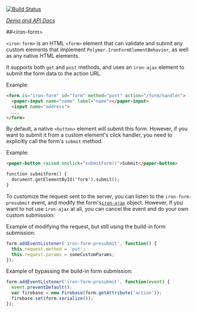 
<!---

This README is automatically generated from the comments in these files:
iron-form.html

Edit those files, and our readme bot will duplicate them over here!
Edit this file, and the bot will squash your changes :)

The bot does some handling of markdown. Please file a bug if it does the wrong
thing! https://github.com/PolymerLabs/tedium/issues

-->

[![Build Status](https://travis-ci.org/PolymerElements/iron-form.svg?branch=master)](https://travis-ci.org/PolymerElements/iron-form)

_[Demo and API Docs](https://elements.polymer-project.org/elements/iron-form)_


##&lt;iron-form&gt;

`<iron-form>` is an HTML `<form>` element that can validate and submit any custom
elements that implement `Polymer.IronFormElementBehavior`, as well as any
native HTML elements.

It supports both `get` and `post` methods, and uses an `iron-ajax` element to
submit the form data to the action URL.

  Example:

```html
<form is="iron-form" id="form" method="post" action="/form/handler">
  <paper-input name="name" label="name"></paper-input>
  <input name="address">
  ...
</form>
```

By default, a native `<button>` element will submit this form. However, if you
want to submit it from a custom element's click handler, you need to explicitly
call the form's `submit` method.

  Example:

```html
<paper-button raised onclick="submitForm()">Submit</paper-button>

function submitForm() {
  document.getElementById('form').submit();
}
```

To customize the request sent to the server, you can listen to the `iron-form-presubmit`
event, and modify the form's[`iron-ajax`](https://elements.polymer-project.org/elements/iron-ajax)
object. However, If you want to not use `iron-ajax` at all, you can cancel the
event and do your own custom submission:

  Example of modifying the request, but still using the build-in form submission:

```javascript
form.addEventListener('iron-form-presubmit', function() {
  this.request.method = 'put';
  this.request.params = someCustomParams;
});
```

  Example of bypassing the build-in form submission:

```javascript
form.addEventListener('iron-form-presubmit', function(event) {
  event.preventDefault();
  var firebase = new Firebase(form.getAttribute('action'));
  firebase.set(form.serialize());
});
```


